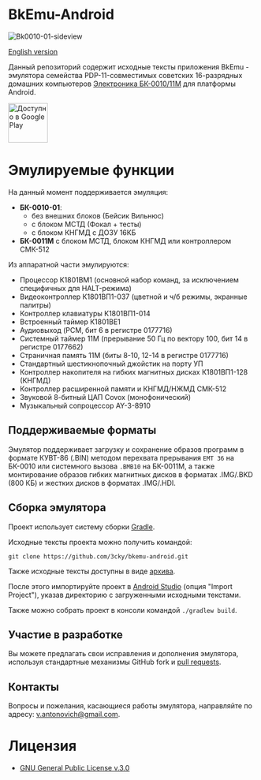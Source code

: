 # BkEmu-Android

![Bk0010-01-sideview](https://upload.wikimedia.org/wikipedia/commons/thumb/8/89/Bk0010-01-sideview.jpg/320px-Bk0010-01-sideview.jpg)

[English version](README_en.md)

Данный репозиторий содержит исходные тексты приложения BkEmu - эмулятора семейства
PDP-11-совместимых советских 16-разрядных домашних компьютеров
[Электроника БК-0010/11М](https://ru.wikipedia.org/wiki/БК-0010) для платформы Android.

<a href="https://play.google.com/store/apps/details?id=su.comp.bk">
  <img alt="Доступно в Google Play" src="https://play.google.com/intl/ru/badges/images/generic/ru_badge_web_generic.png" height="80">
</a>

# Эмулируемые функции

На данный момент поддерживается эмуляция:

 * **БК-0010-01**:
   * без внешних блоков (Бейсик Вильнюс)
   * с блоком МСТД (Фокал + тесты)
   * c блоком КНГМД с ДОЗУ 16КБ
 * **БК-0011М** с блоком МСТД, блоком КНГМД или контроллером СМК-512

Из аппаратной части эмулируются:

 * Процессор К1801ВМ1 (основной набор команд, за исключением специфичных для HALT-режима)
 * Видеоконтроллер К1801ВП1-037 (цветной и ч/б режимы, экранные палитры)
 * Контроллер клавиатуры К1801ВП1-014
 * Встроенный таймер К1801ВЕ1
 * Аудиовыход (PCM, бит 6 в регистре 0177716)
 * Системный таймер 11М (прерывание 50 Гц по вектору 100, бит 14 в регистре 0177662)
 * Страничная память 11М (биты 8-10, 12-14 в регистре 0177716)
 * Стандартный шестикнопочный джойстик на порту УП
 * Контроллер накопителя на гибких магнитных дисках К1801ВП1-128 (КНГМД)
 * Контроллер расширенной памяти и КНГМД/НЖМД СМК-512
 * Звуковой 8-битный ЦАП Covox (монофонический)
 * Музыкальный сопроцессор AY-3-8910

## Поддерживаемые форматы

Эмулятор поддерживает загрузку и сохранение образов программ в формате КУВТ-86 (.BIN) методом перехвата
прерывания `EMT 36` на БК-0010 или системного вызова `.BMB10` на БК-0011М, а также монтирование
образов гибких магнитных дисков в форматах .IMG/.BKD (800 КБ) и жестких дисков в форматах .IMG/.HDI.

## Сборка эмулятора

Проект использует систему сборки [Gradle](https://gradle.org/).

Исходные тексты проекта можно получить командой:

```
git clone https://github.com/3cky/bkemu-android.git
```

Также исходные тексты доступны в виде [архива](https://github.com/3cky/bkemu-android/archive/master.zip).

После этого импортируйте проект в [Android Studio](https://developer.android.com/studio/) (опция "Import Project"),
указав директорию с загруженными исходными текстами.

Также можно собрать проект в консоли командой `./gradlew build`.

## Участие в разработке

Вы можете предлагать свои исправления и дополнения эмулятора, используя стандартные механизмы
GitHub fork и [pull requests](https://github.com/github/android/pulls).

## Контакты

Вопросы и пожелания, касающиеся работы эмулятора, направляйте по адресу:
<v.antonovich@gmail.com>.

# Лицензия

* [GNU General Public License v.3.0](https://www.gnu.org/licenses/gpl-3.0.html)
